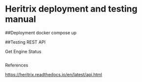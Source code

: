 # Heritrix deployment and testing manual

##Deployment
docker compose up


##Testing
REST API

Get Engine Status
```curl -v -k -u admin:admin --anyauth --location -H "Accept: application/xml" https://localhost:8443/engine
```


References

https://heritrix.readthedocs.io/en/latest/api.html
